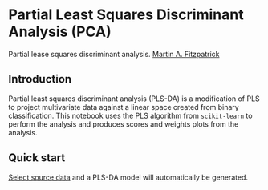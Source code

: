 Partial Least Squares Discriminant Analysis (PCA)
=================================================

Partial lease squares discriminant analysis. [Martin A. Fitzpatrick][]

Introduction
------------

Partial least squares discriminant analysis (PLS-DA) is a modification of PLS to project multivariate data against
a linear space created from binary classification. This notebook uses the PLS algorithm from `scikit-learn` to perform the analysis and produces scores and weights plots from the analysis.

Quick start
-----------

[Select source data][] and a PLS-DA model will automatically be generated.

  [Martin A. Fitzpatrick]: http://martinfitzpatrick.name/
  [Select source data]: pathomx://@view.id/default_actions/data_source/add